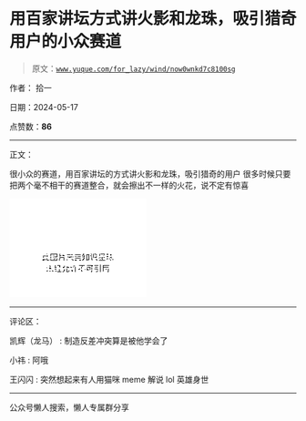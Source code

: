 # 用百家讲坛方式讲火影和龙珠，吸引猎奇用户的小众赛道

> 原文：[`www.yuque.com/for_lazy/wind/now0wnkd7c8100sg`](https://www.yuque.com/for_lazy/wind/now0wnkd7c8100sg)

作者： 拾一

日期：2024-05-17

点赞数：**86**

* * *

正文：

很小众的赛道，用百家讲坛的方式讲火影和龙珠，吸引猎奇的用户 很多时候只要把两个毫不相干的赛道整合，就会擦出不一样的火花，说不定有惊喜

![](img/e165cd719242c515dbc55323cc380795.png)

* * *

评论区：

凯辉（龙马） : 制造反差冲突算是被他学会了

小祎 : 阿哦

王闪闪 : 突然想起来有人用猫咪 meme 解说 lol 英雄身世

* * *

公众号懒人搜索，懒人专属群分享